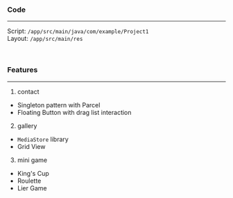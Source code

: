### Code
---
Script: `/app/src/main/java/com/example/Project1`  
Layout: `/app/src/main/res`

<br/>
 
### Features
---
1. contact
  - Singleton pattern with Parcel
  - Floating Button with drag list interaction
2. gallery
  - `MediaStore` library
  -  Grid View
3. mini game
  - King's Cup
  - Roulette
  - Lier Game
